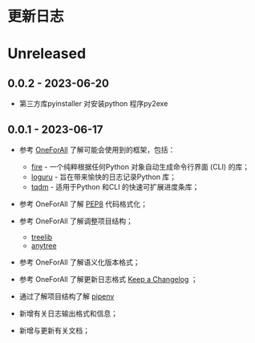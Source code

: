 # 更新日志

# Unreleased

## 0.0.2 - 2023-06-20

- 第三方库pyinstaller 对安装python 程序py2exe

## 0.0.1 - 2023-06-17

- 参考 [OneForAll](https://github.com/shmilylty/OneForAll) 了解可能会使用到的框架，包括：

  - [fire](https://github.com/google/python-fire) - 一个纯粹根据任何Python 对象自动生成命令行界面 (CLI) 的库；
  - [loguru](https://github.com/Delgan/loguru) - 旨在带来愉快的日志记录Python 库；
  - [tqdm](https://github.com/tqdm/tqdm) - 适用于Python 和CLI 的快速可扩展进度条库；
- 参考 OneForAll 了解 [PEP8](https://github.com/python/peps) 代码格式化；
- 参考 OneForAll 了解调整项目结构；

  - [treelib](https://github.com/caesar0301/treelib)
  - [anytree](https://github.com/c0fec0de/anytree)
- 参考 OneForAll 了解语义化版本格式；
- 参考 OneForAll 了解更新日志格式 [Keep a Changelog](https://keepachangelog.com/zh-CN/1.0.0/) ；
- 通过了解项目结构了解 [pipenv](https://github.com/pypa/pipenv)
- 新增有关日志输出格式和信息；
- 新增与更新有关文档；
